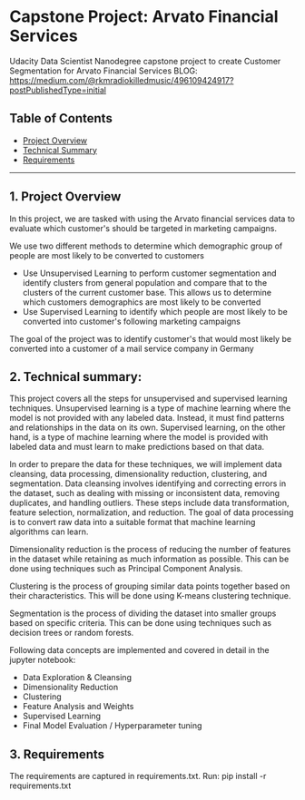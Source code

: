 
# Capstone Project: Arvato Financial Services
Udacity Data Scientist Nanodegree capstone project to create Customer Segmentation for Arvato Financial Services
BLOG: https://medium.com/@rkmradiokilledmusic/496109424917?postPublishedType=initial

## Table of Contents

- [Project Overview](#projectoverview)
- [Technical Summary](#technicalsummary)
- [Requirements](#requirements)

***

<a id='projectoverview'></a>

## 1. Project Overview

In this project, we are tasked with using the Arvato financial services data to evaluate which customer's should be targeted in marketing campaigns. 

We use two different methods to determine which demographic group of people are most likely to be converted to customers
* Use Unsupervised Learning to perform customer segmentation and identify clusters from general population and compare that to the clusters of the current customer base. This allows us to determine which customers demographics are most likely to be converted
* Use Supervised Learning to identify which people are most likely to be converted into customer's following marketing campaigns

The goal of the project was to identify customer's that would most likely be converted into a customer of a mail service company in Germany


<a id='technicalsummary'></a>

## 2. Technical summary:

This project covers all the steps for unsupervised and supervised learning techniques. Unsupervised learning is a type of machine learning where the model is not provided with any labeled data. Instead, it must find patterns and relationships in the data on its own. Supervised learning, on the other hand, is a type of machine learning where the model is provided with labeled data and must learn to make predictions based on that data.

In order to prepare the data for these techniques, we will implement data cleansing, data processing, dimensionality reduction, clustering, and segmentation. Data cleansing involves identifying and correcting errors in the dataset, such as dealing with missing or inconsistent data, removing duplicates, and handling outliers. These steps include data transformation, feature selection, normalization, and reduction. The goal of data processing is to convert raw data into a suitable format that machine learning algorithms can learn.

Dimensionality reduction is the process of reducing the number of features in the dataset while retaining as much information as possible. This can be done using techniques such as Principal Component Analysis.

Clustering is the process of grouping similar data points together based on their characteristics. This will be done using K-means clustering technique. 

Segmentation is the process of dividing the dataset into smaller groups based on specific criteria. This can be done using techniques such as decision trees or random forests.

Following data concepts are implemented and covered in detail in the jupyter notebook: 

* Data Exploration & Cleansing
* Dimensionality Reduction
* Clustering
* Feature Analysis and Weights
* Supervised Learning
* Final Model Evaluation / Hyperparameter tuning

## 3. Requirements

The requirements are captured in requirements.txt. 
Run: pip install -r requirements.txt



